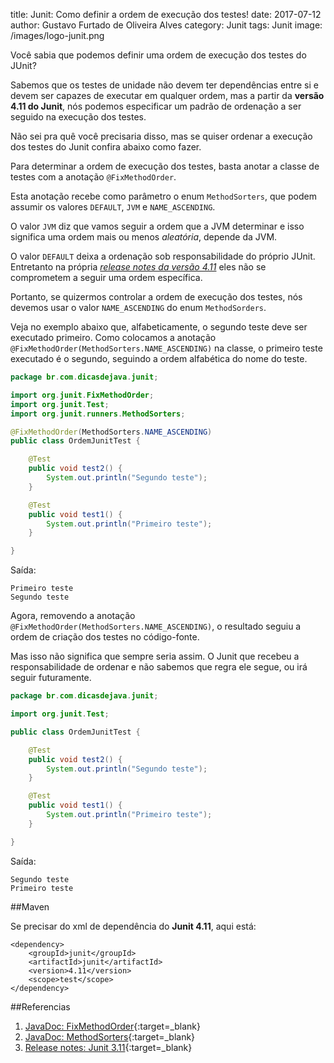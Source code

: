 title: Junit: Como definir a ordem de execução dos testes!
date: 2017-07-12
author: Gustavo Furtado de Oliveira Alves
category: Junit
tags: Junit
image: /images/logo-junit.png

Você sabia que podemos definir uma ordem de execução dos testes do JUnit?

Sabemos que os testes de unidade não devem ter dependências entre si
e devem ser capazes de executar em qualquer ordem,
mas a partir da **versão 4.11 do Junit**, nós podemos especificar um padrão
de ordenação a ser seguido na execução dos testes.

Não sei pra quê você precisaria disso, mas se quiser ordenar a execução dos testes 
do Junit confira abaixo como fazer.

Para determinar a ordem de execução dos testes, 
basta anotar a classe de testes com a anotação `@FixMethodOrder`.

Esta anotação recebe como parâmetro o enum `MethodSorters`,
que podem assumir os valores `DEFAULT`, `JVM` e `NAME_ASCENDING`.

O valor `JVM` diz que vamos seguir a ordem que a JVM determinar
e isso significa uma ordem mais ou menos _aleatória_, depende da JVM.

O valor `DEFAULT` deixa a ordenação sob responsabilidade do próprio JUnit.
Entretanto na própria [_release notes da versão 4.11_](https://github.com/junit-team/junit4/blob/master/doc/ReleaseNotes4.11.md#test-execution-order)
eles não se comprometem a seguir uma ordem específica.

Portanto, se quizermos controlar a ordem de execução dos testes,
nós devemos usar o valor `NAME_ASCENDING` do enum `MethodSorders`.

Veja no exemplo abaixo que, alfabeticamente, o segundo teste deve ser executado primeiro.
Como colocamos a anotação `@FixMethodOrder(MethodSorters.NAME_ASCENDING)` na classe,
o primeiro teste executado é o segundo, seguindo a ordem alfabética do nome do teste.

```java
package br.com.dicasdejava.junit;

import org.junit.FixMethodOrder;
import org.junit.Test;
import org.junit.runners.MethodSorters;

@FixMethodOrder(MethodSorters.NAME_ASCENDING)
public class OrdemJunitTest {

	@Test
	public void test2() {
		System.out.println("Segundo teste");
	}

	@Test
	public void test1() {
		System.out.println("Primeiro teste");
	}

}
```

Saída:

```
Primeiro teste
Segundo teste
```

Agora, removendo a anotação `@FixMethodOrder(MethodSorters.NAME_ASCENDING)`,
o resultado seguiu a ordem de criação dos testes no código-fonte.

Mas isso não significa que sempre seria assim.
O Junit que recebeu a responsabilidade de ordenar e não sabemos
que regra ele segue, ou irá seguir futuramente.

```java
package br.com.dicasdejava.junit;

import org.junit.Test;

public class OrdemJunitTest {

	@Test
	public void test2() {
		System.out.println("Segundo teste");
	}

	@Test
	public void test1() {
		System.out.println("Primeiro teste");
	}

}
```

Saída:

```
Segundo teste
Primeiro teste
```

##Maven

Se precisar do xml de dependência do **Junit 4.11**, aqui está:

```
<dependency>
	<groupId>junit</groupId>
	<artifactId>junit</artifactId>
	<version>4.11</version>
	<scope>test</scope>
</dependency>
```


##Referencias

1. [JavaDoc: FixMethodOrder](http://junit.org/junit4/javadoc/4.12/org/junit/FixMethodOrder.html){:target=\_blank}
2. [JavaDoc: MethodSorters](http://junit.org/junit4/javadoc/4.12/org/junit/runners/MethodSorters.html){:target=\_blank}
3. [Release notes: Junit 3.11](https://github.com/junit-team/junit4/blob/master/doc/ReleaseNotes4.11.md#test-execution-order){:target=\_blank}
